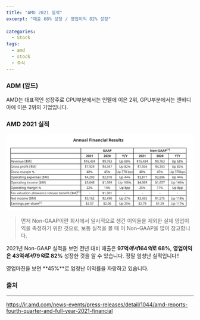 ```yaml
---
title: "AMD 2021 실적"
excerpt: "매출 68% 성장 / 영업이익 82% 성장"

categories:
  - Stock
tags:
  - amd
  - stock
  - 주식
---
```

### ADM (암드)
AMD는 대표적인 성장주로 CPU부분에서는 인텔에 이은 2위, GPU부분에서는 엔비디아에 이은 2위의 기업입니다.

### AMD 2021 실적
![amd1](/assets/images/amd1.png)
> 먼저 Non-GAAP이란 회사에서 일시적으로 생긴 이익들을 제외한 실제 영업이익을 측정하기 위한 것으로,
> 보통 실적을 볼 때 이 Non-GAAP을 많이 참고합니다.

2021년 Non-GAAP 실적을 보면 전년 대비 매출은 **97억$에서 164억$로 68%**, **영업이익은 43억$에서 79억$로 82%** 성장한 것을 알 수 있습니다.
정말 엄청난 실적입니다!!

영업마진을 보면 **45%**로 엄청난 이익률을 자랑하고 있습니다.



### 출처
-------
https://ir.amd.com/news-events/press-releases/detail/1044/amd-reports-fourth-quarter-and-full-year-2021-financial

